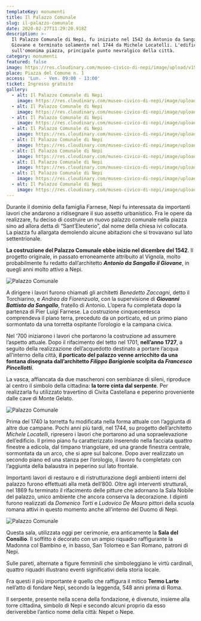 ```yaml
---
templateKey: monumenti
title: Il Palazzo Comunale
slug: il-palazzo-comunale
date: 2020-02-27T11:29:20.918Z
description: >-
  Il Palazzo Comunale di Nepi, fu iniziato nel 1542 da Antonio da Sangallo il
  Giovane e terminato solamente nel 1744 da Michele Locatelli. L'edificio sorge
  sull'omonima piazza, principale punto nevralgico della città.
category: monumenti
featured: false
image: https://res.cloudinary.com/museo-civico-di-nepi/image/upload/v1587372805/comune-00_aegy8q.jpg
place: Piazza del Comune n. 1
access: 'Lun. - Ven. 09:00 - 13:00'
ticket: Ingresso gratuito
gallery:
  - alt: Il Palazzo Comunale di Nepi
    image: https://res.cloudinary.com/museo-civico-di-nepi/image/upload/v1587372805/comune-00_aegy8q.jpg
  - alt: Il Palazzo Comunale di Nepi
    image: https://res.cloudinary.com/museo-civico-di-nepi/image/upload/v1587372808/comune-02_ymoqcv.jpg
  - alt: Il Palazzo Comunale di Nepi
    image: https://res.cloudinary.com/museo-civico-di-nepi/image/upload/v1587372811/comune-03_ksqb9a.jpg
  - alt: Il Palazzo Comunale di Nepi
    image: https://res.cloudinary.com/museo-civico-di-nepi/image/upload/v1587372802/comune-04_zekpk3.jpg
  - alt: Il Palazzo Comunale di Nepi
    image: https://res.cloudinary.com/museo-civico-di-nepi/image/upload/v1587372803/comune-05_z2rg9d.jpg
  - alt: Il Palazzo Comunale di Nepi
    image: https://res.cloudinary.com/museo-civico-di-nepi/image/upload/v1587372820/comune-06_fuoqfs.jpg
  - alt: Il Palazzo Comunale di Nepi
    image: https://res.cloudinary.com/museo-civico-di-nepi/image/upload/v1587372816/comune-07_hecg2n.jpg
  - alt: Il Palazzo Comunale di Nepi
    image: https://res.cloudinary.com/museo-civico-di-nepi/image/upload/v1587372819/comune-08_wae06e.jpg
  - alt: Il Palazzo Comunale di Nepi
    image: https://res.cloudinary.com/museo-civico-di-nepi/image/upload/v1587372818/comune-09_mca8yi.jpg
---
```

Durante il dominio della famiglia Farnese, Nepi fu interessata da importanti lavori che andarono a ridisegnare il suo assetto urbanistico. Fra le opere da realizzare, fu deciso di costruire un nuovo palazzo comunale nella piazza sino ad allora detta di “Sant’Eleuterio”, dal nome della chiesa ivi collocata. La piazza fu allargata demolendo alcune abitazioni che si trovavano sul lato settentrionale.

**La costruzione del Palazzo Comunale ebbe inizio nel dicembre del 1542**. Il progetto originale, in passato erroneamente attribuito al Vignola, molto probabilmente fu redatto dall’architetto ***Antonio da Sangallo il Giovane***, in quegli anni molto attivo a Nepi.

![Palazzo Comunale](https://res.cloudinary.com/museo-civico-di-nepi/image/upload/v1587372805/comune-00_aegy8q.jpg)

A dirigere i lavori furono chiamati gli architetti *Benedetto Zaccagni*, detto il Torchiarino, e *Andrea da Fiorenzuola*, con la supervisione di ***Giovanni Battista da Sangallo***, fratello di Antonio. L’opera fu completata dopo la partenza di Pier Luigi Farnese. La costruzione cinquecentesca comprendeva il piano terra, preceduto da un porticato, ed un primo piano sormontato da una torretta ospitante l’orologio e la campana civica.

Nel ‘700 iniziarono i lavori che portarono la costruzione ad assumere l’aspetto attuale. Dopo il rifacimento del tetto nel 1701, **nell’anno 1727**, a seguito della realizzazione dell’acquedotto destinato a portare l’acqua all’interno della città, **il porticato del palazzo venne arricchito da una fontana disegnata dall’architetto *Filippo Barigioni*e scolpita da *Francesco Pincellotti***.

La vasca, affiancata da due mascheroni con sembianze di sileni, riproduce al centro il simbolo della cittadina: **la torre cinta dal serpente**. Per realizzarla fu utilizzato travertino di Civita Castellana e peperino proveniente dalle cave di Monte Gelato.

![Palazzo Comunale](https://res.cloudinary.com/museo-civico-di-nepi/image/upload/v1587372808/comune-02_ymoqcv.jpg)

Prima del 1740 la torretta fu modificata nella forma attuale con l’aggiunta di altre due campane. Pochi anni più tardi, nel 1744, su progetto dell’architetto *Michele Locatelli*, ripresero i lavori che portarono ad una sopraelevazione dell’edificio. Il primo piano fu caratterizzato inserendo nella facciata quattro finestre a edicola, dal timpano triangolare, ed una grande finestra centrale, sormontata da un arco, che si apre sul balcone. Dopo aver realizzato un secondo piano ed una stanza per l’orologio, il lavoro fu completato con l’aggiunta della balaustra in peperino sul lato frontale.

Importanti lavori di restauro e di ristrutturazione degli ambienti interni del palazzo furono effettuati alla metà dell’800. Oltre agli interventi strutturali, nel 1869 fu terminato il rifacimento delle pitture che adornano la Sala Nobile del palazzo, unico ambiente che ancora conserva la decorazione. I dipinti furono realizzati da *Domenico Torti* e *Ludovico De Mauro* pittori della scuola romana attivi in questo momento anche all’interno del Duomo di Nepi.

![Palazzo Comunale](https://res.cloudinary.com/museo-civico-di-nepi/image/upload/v1587372816/comune-07_hecg2n.jpg)

Questa sala, utilizzata oggi per cerimonie, era anticamente la **Sala del Consilio**. Il soffitto è decorato con un ampio riquadro raffigurante la Madonna col Bambino e, in basso, San Tolomeo e San Romano, patroni di Nepi.

Sulle pareti, alternate a figure femminili che simboleggiano le virtù cardinali, quattro riquadri illustrano eventi significativi della storia locale.

Fra questi il più importante è quello che raffigura il mitico **Termo Larte** nell’atto di fondare Nepi, secondo la leggenda, 548 anni prima di Roma.

Il serpente, presente nella scena della fondazione, è divenuto, insieme alla torre cittadina, simbolo di Nepi e secondo alcuni proprio da esso deriverebbe l’antico nome della città: Nepet o Nepe.
